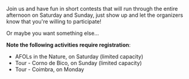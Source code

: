 Join us and have fun in short contests that will run through the entire afternoon on Saturday and Sunday, just show up and let the organizers know that you're willing to participate!

Or maybe you want something else...

**Note the following activities require registration**:

- AFOLs in the Nature, on Saturday (limited capacity)
- Tour - Corno de Bico, on Sunday (limited capacity)
- Tour - Coimbra, on Monday
